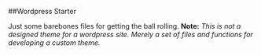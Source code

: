 ##Wordpress Starter

Just some barebones files for getting the ball rolling. **Note:** *This is not a designed theme for a wordpress site. Merely a set of files and functions for developing a custom theme.*
